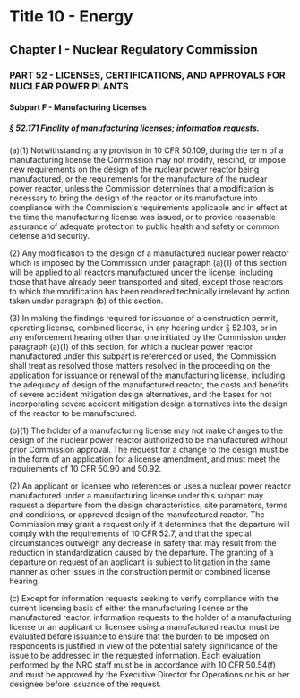 
# Title 10 - Energy
## Chapter I - Nuclear Regulatory Commission
### PART 52 - LICENSES, CERTIFICATIONS, AND APPROVALS FOR NUCLEAR POWER PLANTS
#### Subpart F - Manufacturing Licenses
##### § 52.171 Finality of manufacturing licenses; information requests.

(a)(1) Notwithstanding any provision in 10 CFR 50.109, during the term of a manufacturing license the Commission may not modify, rescind, or impose new requirements on the design of the nuclear power reactor being manufactured, or the requirements for the manufacture of the nuclear power reactor, unless the Commission determines that a modification is necessary to bring the design of the reactor or its manufacture into compliance with the Commission's requirements applicable and in effect at the time the manufacturing license was issued, or to provide reasonable assurance of adequate protection to public health and safety or common defense and security.

(2) Any modification to the design of a manufactured nuclear power reactor which is imposed by the Commission under paragraph (a)(1) of this section will be applied to all reactors manufactured under the license, including those that have already been transported and sited, except those reactors to which the modification has been rendered technically irrelevant by action taken under paragraph (b) of this section.

(3) In making the findings required for issuance of a construction permit, operating license, combined license, in any hearing under § 52.103, or in any enforcement hearing other than one initiated by the Commission under paragraph (a)(1) of this section, for which a nuclear power reactor manufactured under this subpart is referenced or used, the Commission shall treat as resolved those matters resolved in the proceeding on the application for issuance or renewal of the manufacturing license, including the adequacy of design of the manufactured reactor, the costs and benefits of severe accident mitigation design alternatives, and the bases for not incorporating severe accident mitigation design alternatives into the design of the reactor to be manufactured.

(b)(1) The holder of a manufacturing license may not make changes to the design of the nuclear power reactor authorized to be manufactured without prior Commission approval. The request for a change to the design must be in the form of an application for a license amendment, and must meet the requirements of 10 CFR 50.90 and 50.92.

(2) An applicant or licensee who references or uses a nuclear power reactor manufactured under a manufacturing license under this subpart may request a departure from the design characteristics, site parameters, terms and conditions, or approved design of the manufactured reactor. The Commission may grant a request only if it determines that the departure will comply with the requirements of 10 CFR 52.7, and that the special circumstances outweigh any decrease in safety that may result from the reduction in standardization caused by the departure. The granting of a departure on request of an applicant is subject to litigation in the same manner as other issues in the construction permit or combined license hearing.

(c) Except for information requests seeking to verify compliance with the current licensing basis of either the manufacturing license or the manufactured reactor, information requests to the holder of a manufacturing license or an applicant or licensee using a manufactured reactor must be evaluated before issuance to ensure that the burden to be imposed on respondents is justified in view of the potential safety significance of the issue to be addressed in the requested information. Each evaluation performed by the NRC staff must be in accordance with 10 CFR 50.54(f) and must be approved by the Executive Director for Operations or his or her designee before issuance of the request.

